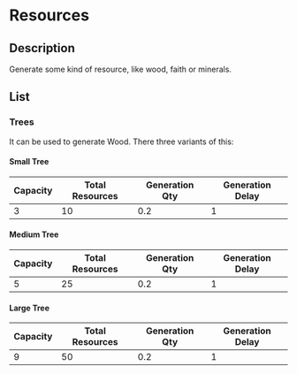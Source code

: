 # Resources

## Description

Generate some kind of resource, like wood, faith or minerals.

## List

### Trees

It can be used to generate Wood. There three variants of this:

#### Small Tree

| Capacity | Total Resources | Generation Qty | Generation Delay |
| -------- | --------------- | -------------- | ---------------- |
| 3        | 10              | 0.2            | 1                |

#### Medium Tree

| Capacity | Total Resources | Generation Qty | Generation Delay |
| -------- | --------------- | -------------- | ---------------- |
| 5        | 25              | 0.2            | 1                |

#### Large Tree

| Capacity | Total Resources | Generation Qty | Generation Delay |
| -------- | --------------- | -------------- | ---------------- |
| 9        | 50              | 0.2            | 1                |

